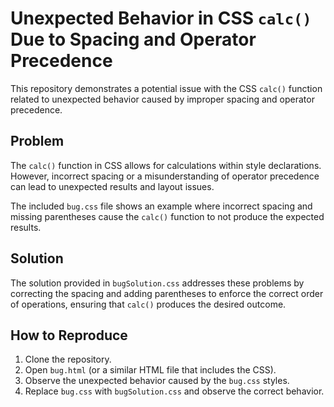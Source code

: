 # Unexpected Behavior in CSS `calc()` Due to Spacing and Operator Precedence

This repository demonstrates a potential issue with the CSS `calc()` function related to unexpected behavior caused by improper spacing and operator precedence.

## Problem

The `calc()` function in CSS allows for calculations within style declarations. However, incorrect spacing or a misunderstanding of operator precedence can lead to unexpected results and layout issues.

The included `bug.css` file shows an example where incorrect spacing and missing parentheses cause the `calc()` function to not produce the expected results.

## Solution

The solution provided in `bugSolution.css` addresses these problems by correcting the spacing and adding parentheses to enforce the correct order of operations, ensuring that `calc()` produces the desired outcome.

## How to Reproduce

1. Clone the repository.
2. Open `bug.html` (or a similar HTML file that includes the CSS). 
3. Observe the unexpected behavior caused by the `bug.css` styles.
4. Replace `bug.css` with `bugSolution.css` and observe the correct behavior. 